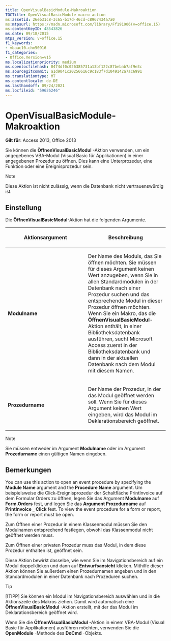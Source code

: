 ```yaml
---
title: OpenVisualBasicModule-Makroaktion
TOCTitle: OpenVisualBasicModule macro action
ms:assetid: 26eb31c8-3c65-b17d-46cd-c8967434a7a0
ms:mtpsurl: https://msdn.microsoft.com/library/Ff191906(v=office.15)
ms:contentKeyID: 48543826
ms.date: 09/18/2015
mtps_version: v=office.15
f1_keywords:
- vbaac10.chm50916
f1_categories:
- Office.Version=v15
ms.localizationpriority: medium
ms.openlocfilehash: 0474df0c026385731a13bf122c87bebab7af9e3c
ms.sourcegitcommit: a1d9041c20256616c9c183f7d1049142a7ac6991
ms.translationtype: MT
ms.contentlocale: de-DE
ms.lasthandoff: 09/24/2021
ms.locfileid: "59626246"
---
```

# <a name="openvisualbasicmodule-macro-action"></a>OpenVisualBasicModule-Makroaktion

**Gilt für**: Access 2013, Office 2013

Sie können die **ÖffnenVisualBasicModul** -Aktion verwenden, um ein angegebenes VBA-Modul (Visual Basic für Applikationen) in einer angegebenen Prozedur zu öffnen. Dies kann eine Unterprozedur, eine Funktion oder eine Ereignisprozedur sein.

> [!NOTE]
> Diese Aktion ist nicht zulässig, wenn die Datenbank nicht vertrauenswürdig ist. 

## <a name="setting"></a>Einstellung

Die **ÖffnenVisualBasicModul**-Aktion hat die folgenden Argumente.

<table>
<colgroup>
<col style="width: 50%" />
<col style="width: 50%" />
</colgroup>
<thead>
<tr class="header">
<th><p>Aktionsargument</p></th>
<th><p>Beschreibung</p></th>
</tr>
</thead>
<tbody>
<tr class="odd">
<td><p><strong>Modulname</strong></p></td>
<td><p>Der Name des Moduls, das Sie öffnen möchten. Sie müssen für dieses Argument keinen Wert anzugeben, wenn Sie in allen Standardmodulen in der Datenbank nach einer Prozedur suchen und das entsprechende Modul in dieser Prozedur öffnen möchten. Wenn Sie ein Makro, das die <strong>ÖffnenVisualBasicModul</strong>-Aktion enthält, in einer Bibliotheksdatenbank ausführen, sucht Microsoft Access zuerst in der Bibliotheksdatenbank und dann in der aktuellen Datenbank nach dem Modul mit diesem Namen.</p></td>
</tr>
<tr class="even">
<td><p><strong>Prozedurname</strong></p></td>
<td><p>Der Name der Prozedur, in der das Modul geöffnet werden soll. Wenn Sie für dieses Argument keinen Wert eingeben, wird das Modul im Deklarationsbereich geöffnet.</p></td>
</tr>
</tbody>
</table>

> [!NOTE]
> Sie müssen entweder im Argument **Modulname** oder im Argument **Prozedurname** einen gültigen Namen eingeben.


## <a name="remarks"></a>Bemerkungen

You can use this action to open an event procedure by specifying the **Module Name** argument and the **Procedure Name** argument. Um beispielsweise die  Click-Ereignisprozedur der Schaltfläche PrintInvoice auf dem Formular Orders zu öffnen, legen Sie das Argument **Modulname** auf **Form.Orders** fest, und legen Sie das **Argument Prozedurname** auf **PrintInvoice \_ Click** fest. To view the event procedure for a form or report, the form or report must be open.

Zum Öffnen einer Prozedur in einem Klassenmodul müssen Sie den Modulnamen entsprechend festlegen, obwohl das Klassenmodul nicht geöffnet werden muss.

Zum Öffnen einer privaten Prozedur muss das Modul, in dem diese Prozedur enthalten ist, geöffnet sein.

Diese Aktion bewirkt dasselbe, wie wenn Sie im Navigationsbereich auf ein Modul doppelklicken und dann auf **Entwurfsansicht** klicken. Mithilfe dieser Aktion können Sie außerdem einen Prozedurnamen angeben und in den Standardmodulen in einer Datenbank nach Prozeduren suchen.

> [!TIP]
> [!TIPP] Sie können ein Modul im Navigationsbereich auswählen und in die Aktionszeile des Makros ziehen. Damit wird automatisch eine **ÖffnenVisualBasicModul** -Aktion erstellt, mit der das Modul im Deklarationsbereich geöffnet wird.

Wenn Sie die **ÖffnenVisualBasicModul** -Aktion in einem VBA-Modul (Visual Basic für Applikationen) ausführen möchten, verwenden Sie die **OpenModule** -Methode des **DoCmd** -Objekts.

